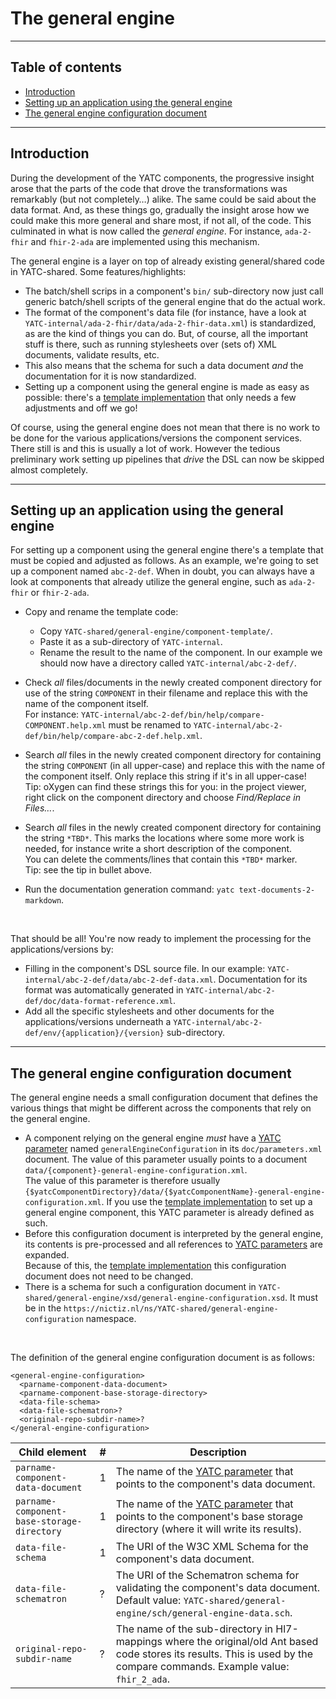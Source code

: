 # The general engine

-----

## Table of contents

* [Introduction](#section-anchor-1)
* [Setting up an application using the general engine](#section-anchor-2)
* [The general engine configuration document](#section-anchor-3)

-----

## <a name="section-anchor-1"/>Introduction

During the development of the YATC components, the progressive insight arose that the parts of the code that drove the transformations was remarkably (but not completely…) alike. The same could be said about the data format. And, as these things go, gradually the insight arose how we could make this more general and share most, if not all, of the code. This culminated in what is now called the *general engine*. For instance, `ada-2-fhir` and `fhir-2-ada` are implemented using this mechanism.

The general engine is a layer on top of already existing general/shared code in YATC-shared. Some features/highlights:

* The batch/shell scrips in a component's `bin/` sub-directory now just call generic batch/shell scripts of the general engine that do the actual work. 
* The format of the component's data file (for instance, have a look at `YATC-internal/ada-2-fhir/data/ada-2-fhir-data.xml`) is standardized, as are the kind of things you can do. But, of course, all the important stuff is there, such as running stylesheets over (sets of) XML documents, validate results, etc.
* This also means that the schema for such a data document *and* the documentation for it is now standardized. 
* Setting up a component using the general engine is made as easy as possible: there's a [template implementation](#template-usage-general-engine) that only needs a few adjustments and off we go! 

Of course, using the general engine does not mean that there is no work to be done for the various applications/versions the component services. There still is and this is usually a lot of work. However the tedious preliminary work setting up pipelines that *drive* the DSL can now be skipped almost completely.

-----

## <a name="section-anchor-2"/><a name="template-usage-general-engine"/>Setting up an application using the general engine

For setting up a component using the general engine there's a template that must be copied and adjusted as follows. As an example, we're going to set up a component named `abc-2-def`. When in doubt, you can always have a look at components that already utilize the general engine, such as `ada-2-fhir` or `fhir-2-ada`.

* Copy and rename the template code:
  * Copy `YATC-shared/general-engine/component-template/`.
  * Paste it as a sub-directory of `YATC-internal`.
  * Rename the result to the name of the component. In our example we should now have a directory called `YATC-internal/abc-2-def/`.

* Check *all* files/documents in the newly created component directory for use of the string `COMPONENT` in their filename and replace this with the name of the component itself.<br/>For instance: `YATC-internal/abc-2-def/bin/help/compare-COMPONENT.help.xml` must be renamed to `YATC-internal/abc-2-def/bin/help/compare-abc-2-def.help.xml`.
* Search *all* files in the newly created component directory for containing the string `COMPONENT` (in all upper-case) and replace this with the name of the component itself. Only replace this string if it's in all upper-case!<br/>Tip: oXygen can find these strings this for you: in the project viewer, right click on the component directory and choose *Find/Replace in Files…*. 
* Search *all* files in the newly created component directory for containing the string `*TBD*`. This marks the locations where some more work is needed, for instance write a short description of the component.<br/>You can delete the comments/lines that contain this `*TBD*` marker.<br/>Tip: see the tip in bullet above.
* Run the documentation generation command: `yatc text-documents-2-markdown`.

 

That should be all! You're now ready to implement the processing for the applications/versions by:

* Filling in the component's DSL source file. In our example: `YATC-internal/abc-2-def/data/abc-2-def-data.xml`. Documentation for its format was automatically generated in `YATC-internal/abc-2-def/doc/data-format-reference.xml`.
* Add all the specific stylesheets and other documents for the applications/versions underneath a `YATC-internal/abc-2-def/env/{application}/{version}` sub-directory.

-----

## <a name="section-anchor-3"/><a name="general-engine-configuration-format"/>The general engine configuration document

The general engine needs a small configuration document that defines the various things that might be different across the components that rely on the general engine.

* A component relying on the general engine *must* have a [YATC parameter](parameters-system.md) named `generalEngineConfiguration` in its `doc/parameters.xml` document. The value of this parameter usually points to a document `data/{component}-general-engine-configuration.xml`.<br/>The value of this parameter is therefore usually `{$yatcComponentDirectory}/data/{$yatcComponentName}-general-engine-configuration.xml`. If you use the [template implementation](#template-usage-general-engine) to set up a general engine component, this YATC parameter is already defined as such.
* Before this configuration document is interpreted by the general engine, its contents is pre-processed and all references to [YATC parameters](parameters-system.md#yatc-parameter-references) are expanded.<br/>Because of this, the [template implementation](#template-usage-general-engine) this configuration document does not need to be changed.
* There is a schema for such a configuration document in `YATC-shared/general-engine/xsd/general-engine-configuration.xsd`. It must be in the `https://nictiz.nl/ns/YATC-shared/general-engine-configuration` namespace.

 

The definition of the general engine configuration document is as follows:

```
<general-engine-configuration>
  <parname-component-data-document>
  <parname-component-base-storage-directory>
  <data-file-schema>
  <data-file-schematron>?
  <original-repo-subdir-name>?
</general-engine-configuration>
```

| Child element | # | Description | 
| ----- | ----- | ----- | 
| `parname-component-data-document` | 1 | The name of the [YATC parameter](parameters-system.md) that points to the component's data document. | 
| `parname-component-base-storage-directory` | 1 | The name of the [YATC parameter](parameters-system.md) that points to the component's base storage directory (where it will write its results). | 
| `data-file-schema` | 1 | The URI of the W3C XML Schema for the component's data document. | 
| `data-file-schematron` | ? | The URI of the Schematron schema for validating the component's data document.<br/>Default value: `YATC-shared/general-engine/sch/general-engine-data.sch`. | 
| `original-repo-subdir-name` | ? | The name of the sub-directory in Hl7-mappings where the original/old Ant based code stores its results. This is used by the compare commands. Example value: `fhir_2_ada`. | 

